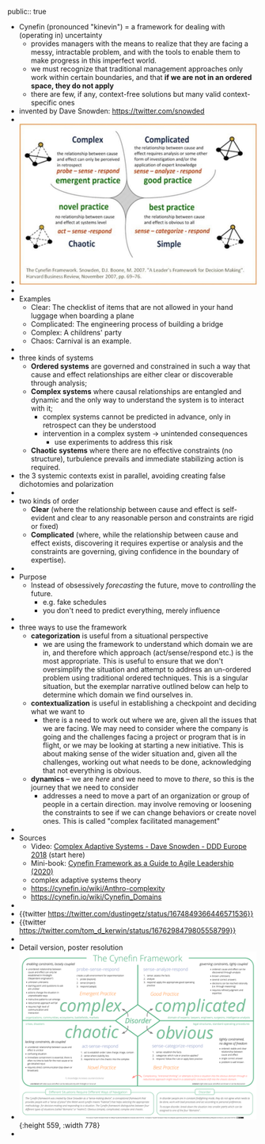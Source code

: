 public:: true

- Cynefin (pronounced "kinevin") = a framework for dealing with (operating in) uncertainty
	- provides managers with the means to realize that they are facing a messy, intractable problem, and with the tools to enable them to make progress in this imperfect world.
	- we must recognize that traditional management approaches only work within certain boundaries, and that **if we are not in an ordered space, they do not apply**
	- there are few, if any, context-free solutions but many valid context-specific ones
- invented by Dave Snowden: https://twitter.com/snowded
-
- ![image.png](../assets/image_1689518406397_0.png)
-
- Examples
	- Clear: The checklist of items that are not allowed in your hand luggage when boarding a plane
	- Complicated: The engineering process of building a bridge
	- Complex: A childrens' party
	- Chaos: Carnival is an example.
-
- three kinds of systems
	- **Ordered systems** are governed and constrained in such a way that cause and effect relationships are either clear or discoverable through analysis;
	- **Complex systems** where causal relationships are entangled and dynamic and the only way to understand the system is to interact with it;
		- complex systems cannot be predicted in advance, only in retrospect can they be understood
		- intervention in a complex system -> unintended consequences
			- use experiments to address this risk
	- **Chaotic systems** where there are no effective constraints (no structure), turbulence prevails and immediate stabilizing action is required.
- the 3 systemic contexts exist in parallel, avoiding creating false dichotomies and polarization
-
- two kinds of order
	- **Clear** (where the relationship between cause and effect is self-evident and clear to any reasonable person and constraints are rigid or fixed)
	- **Complicated** (where, while the relationship between cause and effect exists, discovering it requires expertise or analysis and the constraints are governing, giving confidence in the boundary of expertise).
-
- Purpose
	- Instead of obsessively *forecasting* the future, move to *controlling* the future.
		- e.g. fake schedules
		- you don't need to predict everything, merely influence
-
- three ways to use the framework
	- **categorization** is useful from a situational perspective
		- we are using the framework to understand which domain we are in, and therefore which approach (act/sense/respond etc.) is the most appropriate. This is useful to ensure that we don't oversimplify the situation and attempt to address an un-ordered problem using traditional ordered techniques. This is a singular situation, but the exemplar narrative outlined below can help to determine which domain we find ourselves in.
	- **contextualization** is useful in establishing a checkpoint and deciding what we want to
		- there is a need to work out where we are, given all the issues that we are facing. We may need to consider where the company is going and the challenges facing a project or program that is in flight, or we may be looking at starting a new initiative. This is about making sense of the wider situation and, given all the challenges, working out what needs to be done, acknowledging that not everything is obvious.
	- **dynamics** – we are *here* and we need to move to *there*, so this is the journey that we need to consider
		- addresses a need to move a part of an organization or group of people in a certain direction. may involve removing or loosening the constraints to see if we can change behaviors or create novel ones. This is called "complex facilitated management"
-
- Sources
	- Video: [Complex Adaptive Systems - Dave Snowden - DDD Europe 2018](https://www.youtube.com/watch?v=l4-vpegxYPg) (start here)
	- Mini-book: [Cynefin Framework as a Guide to Agile Leadership (2020)](https://www.amazon.com/gp/product/3752647965/)
	- complex adaptive systems theory
	- https://cynefin.io/wiki/Anthro-complexity
	- https://cynefin.io/wiki/Cynefin_Domains
-
- {{twitter https://twitter.com/dustingetz/status/1674849366446571536}}
- {{twitter https://twitter.com/tom_d_kerwin/status/1676298479805558799}}
-
- Detail version, poster resolution
- ![image.png](../assets/image_1689518349037_0.png){:height 559, :width 778}
-